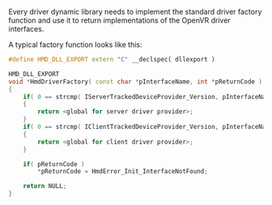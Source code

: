 Every driver dynamic library needs to implement the standard driver factory function and use it to return implementations of the OpenVR driver interfaces.

A typical factory function looks like this:

```cpp
#define HMD_DLL_EXPORT extern "C" __declspec( dllexport )

HMD_DLL_EXPORT 
void *HmdDriverFactory( const char *pInterfaceName, int *pReturnCode )
{
	if( 0 == strcmp( IServerTrackedDeviceProvider_Version, pInterfaceName ) )
	{
		return <global for server driver provider>;
	}
	if( 0 == strcmp( IClientTrackedDeviceProvider_Version, pInterfaceName ) )
	{
		return <global for client driver provider>;
	}

	if( pReturnCode )
		*pReturnCode = HmdError_Init_InterfaceNotFound;

	return NULL;
}
```